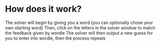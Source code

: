 # How does it work?
The solver will begin by giving you a word (you can optionally chose your own starting word)
Then, click on the letters in the solver window to match the feedback given by wordle
The solver will then output a new guess for you to enter into wordle, then the process repeats
